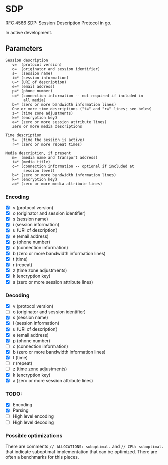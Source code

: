 # SDP
[RFC 4566](https://tools.ietf.org/html/rfc4566)
SDP: Session Description Protocol in go.

In active development.

## Parameters
```
Session description
   v=  (protocol version)
   o=  (originator and session identifier)
   s=  (session name)
   i=* (session information)
   u=* (URI of description)
   e=* (email address)
   p=* (phone number)
   c=* (connection information -- not required if included in
        all media)
   b=* (zero or more bandwidth information lines)
   One or more time descriptions ("t=" and "r=" lines; see below)
   z=* (time zone adjustments)
   k=* (encryption key)
   a=* (zero or more session attribute lines)
   Zero or more media descriptions

Time description
   t=  (time the session is active)
   r=* (zero or more repeat times)

Media description, if present
   m=  (media name and transport address)
   i=* (media title)
   c=* (connection information -- optional if included at
        session level)
   b=* (zero or more bandwidth information lines)
   k=* (encryption key)
   a=* (zero or more media attribute lines)
```

### Encoding
- [x] v (protocol version)
- [x] o (originator and session identifier)
- [x] s (session name)
- [x] i (session information)
- [x] u (URI of description)
- [x] e (email address)
- [x] p (phone number)
- [x] c (connection information)
- [x] b (zero or more bandwidth information lines)
- [x] t (time)
- [x] r (repeat)
- [x] z (time zone adjustments)
- [x] k (encryption key)
- [x] a (zero or more session attribute lines)

### Decoding
- [x] v (protocol version)
- [ ] o (originator and session identifier)
- [x] s (session name)
- [x] i (session information)
- [x] u (URI of description)
- [x] e (email address)
- [x] p (phone number)
- [ ] c (connection information)
- [x] b (zero or more bandwidth information lines)
- [x] t (time)
- [ ] r (repeat)
- [ ] z (time zone adjustments)
- [x] k (encryption key)
- [x] a (zero or more session attribute lines)

### TODO:
- [x] Encoding
- [x] Parsing
- [ ] High level encoding
- [ ] High level decoding

### Possible optimizations
There are comments `// ALLOCATIONS: suboptimal.` and `// CPU: suboptimal. `
that indicate suboptimal implementation that can be optimized. There are often
a benchmarks for this pieces.